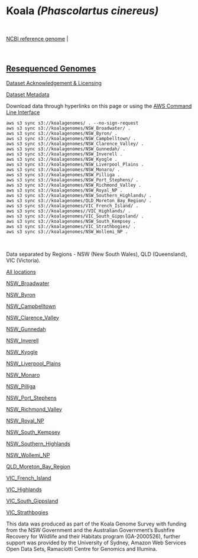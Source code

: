 # **Koala** *(Phascolartus cinereus)*

<br>

[NCBI reference genome](https://www.ncbi.nlm.nih.gov/assembly/GCF_002099425.1/) | 

<br>

## [Resequenced Genomes](https://koalagenomes.s3.ap-southeast-2.amazonaws.com/index.html)

[Dataset Acknowledgement & Licensing](https://koalagenomes.s3.ap-southeast-2.amazonaws.com/KoalaReadMe.txt)

[Dataset Metadata](https://koalagenomes.s3.ap-southeast-2.amazonaws.com/Koala_Metadata-20-1-2022.csv)

Download data through hyperlinks on this page or using the [AWS Command Line Interface](https://docs.aws.amazon.com/cli/latest/userguide/cli-chap-install.html)
  
```
aws s3 sync s3://koalagenomes/ . --no-sign-request
aws s3 sync s3://koalagenomes/NSW_Broadwater/ .
aws s3 sync s3://koalagenomes/NSW_Byron/ .
aws s3 sync s3://koalagenomes/NSW_Campbelltown/ .
aws s3 sync s3://koalagenomes/NSW_Clarence_Valley/ .
aws s3 sync s3://koalagenomes/NSW_Gunnedah/ .
aws s3 sync s3://koalagenomes/NSW_Inverell .
aws s3 sync s3://koalagenomes/NSW_Kyogle .
aws s3 sync s3://koalagenomes/NSW_Liverpool_Plains .
aws s3 sync s3://koalagenomes/NSW_Monaro/ .
aws s3 sync s3://koalagenomes/NSW_Pilliga .
aws s3 sync s3://koalagenomes/NSW_Port_Stephens/ .
aws s3 sync s3://koalagenomes/NSW_Richmond_Valley .
aws s3 sync s3://koalagenomes/NSW_Royal_NP .
aws s3 sync s3://koalagenomes/NSW_Southern_Highlands/ .
aws s3 sync s3://koalagenomes/QLD_Moreton_Bay_Region/ .
aws s3 sync s3://koalagenomes/VIC_French_Island/ .
aws s3 sync s3://koalagenomes//VIC_Highlands/ .
aws s3 sync s3://koalagenomes/VIC_South_Gippsland/ .
aws s3 sync s3://koalagenomes/NSW_South_Kempsey .
aws s3 sync s3://koalagenomes/VIC_Strathbogies/ .
aws s3 sync s3://koalagenomes/NSW_Wollemi_NP .

```

<br>

Data separated by Regions - NSW (New South Wales), QLD (Queensland), VIC (Victoria).

[All locations](https://koalagenomes.s3.ap-southeast-2.amazonaws.com/index.html)

[NSW_Broadwater](https://koalagenomes.s3.ap-southeast-2.amazonaws.com/index.html#NSW_Broadwater/)

[NSW_Byron](https://koalagenomes.s3.ap-southeast-2.amazonaws.com/index.html#NSW_Byron/)

[NSW_Campbelltown](https://koalagenomes.s3.ap-southeast-2.amazonaws.com/index.html#NSW_Campbelltown/)

[NSW_Clarence_Valley](https://koalagenomes.s3.ap-southeast-2.amazonaws.com/index.html#NSW_Clarence_Valley/)

[NSW_Gunnedah](https://koalagenomes.s3.ap-southeast-2.amazonaws.com/index.html#NSW_Gunnedah/)

[NSW_Inverell](https://koalagenomes.s3.ap-southeast-2.amazonaws.com/index.html#NSW_Inverell/)

[NSW_Kyogle](https://koalagenomes.s3.ap-southeast-2.amazonaws.com/index.html#NSW_Kyogle/)

[NSW_Liverpool_Plains](https://koalagenomes.s3.ap-southeast-2.amazonaws.com/index.html#NSW_Liverpool_Plains/)

[NSW_Monaro](https://koalagenomes.s3.ap-southeast-2.amazonaws.com/index.html#NSW_Monaro/)

[NSW_Pilliga](https://koalagenomes.s3.ap-southeast-2.amazonaws.com/index.html#NSW_Pilliga/)

[NSW_Port_Stephens](https://koalagenomes.s3.ap-southeast-2.amazonaws.com/index.html#NSW_Port_Stephens/)

[NSW_Richmond_Valley](https://koalagenomes.s3.ap-southeast-2.amazonaws.com/index.html#NSW_Richmond_Valley/)

[NSW_Royal_NP](https://koalagenomes.s3.ap-southeast-2.amazonaws.com/index.html#NSW_Royal_NP/)

[NSW_South_Kempsey](https://koalagenomes.s3.ap-southeast-2.amazonaws.com/index.html#NSW_South_Kempsey/)

[NSW_Southern_Highlands](https://koalagenomes.s3.ap-southeast-2.amazonaws.com/index.html#NSW_Southern_Highlands/)

[NSW_Wollemi_NP](https://koalagenomes.s3.ap-southeast-2.amazonaws.com/index.html#NSW_Wollemi_NP/)

[QLD_Moreton_Bay_Region](https://koalagenomes.s3.ap-southeast-2.amazonaws.com/index.html#QLD_Moreton_Bay_Region/)

[VIC_French_Island](https://koalagenomes.s3.ap-southeast-2.amazonaws.com/index.html#VIC_French_Island/)

[VIC_Highlands](https://koalagenomes.s3.ap-southeast-2.amazonaws.com/index.html#VIC_Highlands/)

[VIC_South_Gippsland](https://koalagenomes.s3.ap-southeast-2.amazonaws.com/index.html#VIC_South_Gippsland/)

[VIC_Strathbogies](https://koalagenomes.s3.ap-southeast-2.amazonaws.com/index.html#VIC_Strathbogies/)

This data was produced as part of the Koala Genome Survey with funding from the NSW Government and the Australian Government’s Bushfire Recovery for Wildlife and their Habitats program (GA-2000526), further support was provided by the University of Sydney, Amazon Web Services Open Data Sets, Ramaciotti Centre for Genomics and Illumina.
